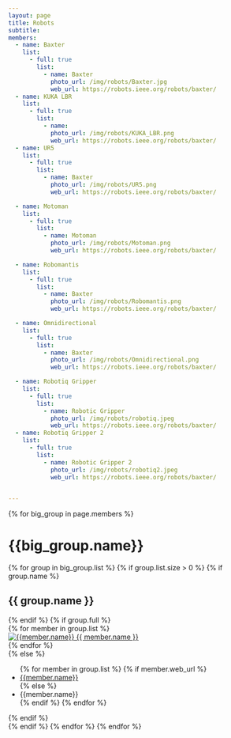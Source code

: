 ```yaml
---
layout: page
title: Robots
subtitle:
members:
  - name: Baxter
    list:
      - full: true
        list:
          - name: Baxter
            photo_url: /img/robots/Baxter.jpg
            web_url: https://robots.ieee.org/robots/baxter/
  - name: KUKA LBR
    list:
      - full: true
        list:
          - name: 
            photo_url: /img/robots/KUKA_LBR.png
            web_url: https://robots.ieee.org/robots/baxter/ 
  - name: UR5
    list:
      - full: true
        list:
          - name: Baxter
            photo_url: /img/robots/UR5.png
            web_url: https://robots.ieee.org/robots/baxter/ 

  - name: Motoman
    list:
      - full: true
        list:
          - name: Motoman
            photo_url: /img/robots/Motoman.png
            web_url: https://robots.ieee.org/robots/baxter/ 

  - name: Robomantis
    list:
      - full: true
        list:
          - name: Baxter
            photo_url: /img/robots/Robomantis.png
            web_url: https://robots.ieee.org/robots/baxter/ 

  - name: Omnidirectional
    list:
      - full: true
        list:
          - name: Baxter
            photo_url: /img/robots/Omnidirectional.png
            web_url: https://robots.ieee.org/robots/baxter/ 

  - name: Robotiq Gripper
    list:
      - full: true
        list:
          - name: Robotic Gripper
            photo_url: /img/robots/robotiq.jpeg
            web_url: https://robots.ieee.org/robots/baxter/  
  - name: Robotiq Gripper 2
    list:
      - full: true
        list:
          - name: Robotic Gripper 2
            photo_url: /img/robots/robotiq2.jpeg
            web_url: https://robots.ieee.org/robots/baxter/ 

  
---
```


<div class="row">
  {% for big_group in page.members %}
    <h1> {{big_group.name}} </h1>
    {% for group in big_group.list %}
    {% if group.list.size > 0 %}
      {% if group.name %}
        <h2>{{ group.name }}</h2>
      {% endif %}
      {% if group.full %}
      <div class="row member-row">
        {% for member in group.list %}
          <div class="col-xl-3 col-lg-3 col-md-3 text-center col-sm-6 col-xs-6 member-col">
            <a target="_blank" href="{{ member.web_url }}">
              <img class="img-responsive" src="{{ member.photo_url }}" alt="{{member.name}}">
            </a>
            <a target="_blank" href="{{ member.web_url }}">
              {{ member.name }}
            </a>
          </div>
        {% endfor %}
      </div>
      {% else %}
        <ul>
          {% for member in group.list %}
            {% if member.web_url %}
              <li><a href="{{member.web_url}}"> {{member.name}} </a></li>
            {% else %}
              <li><a> {{member.name}} </a></li>
            {% endif %}
          {% endfor %}
        </ul>
      {% endif %}
    <br>
    {% endif %}
    {% endfor %}
  {% endfor %}
</div>


<!-- <h3 id="undergraduate-students">Undergraduate students</h3>
<ul>
</ul>
</div> -->

<!-- <h2 id="collaborators">Collaborators</h2> -->
<!-- <ul>
  <li><a href="https://www.cs.cmu.edu/~astein/">Aaron Steinfeld</a></li>
  <li><a href="https://www.cs.cmu.edu/~kkitani/">Kris Kitani</a></li>
  <li><a href="http://www.lauravherlant.com/">Laura Herlant</a></li>
</ul> -->
